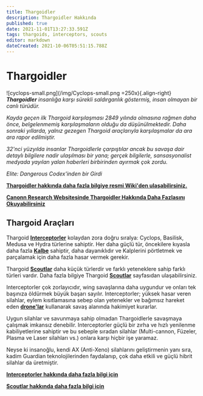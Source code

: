 ```yaml
---
title: Thargoidler
description: Thargoidler Hakkında
published: true
date: 2021-11-01T13:27:33.591Z
tags: thargoids, interceptors, scouts
editor: markdown
dateCreated: 2021-10-06T05:51:15.788Z
---
```


# Thargoidler
![cyclops-small.png](/img/Cyclops-small.png =250x){.align-right} ***Thargoidler** insanlığa karşı sürekli saldırganlık göstermiş, insan olmayan bir canlı türüdür.*

*Kayda geçen ilk Thargoid karşılaşması 2849 yılında olmasına rağmen daha önce, belgelenmemiş karşılaşmaların olduğu da düşünülmektedir. Daha sonraki yıllarda, yalnız gezegen Thargoid araçlarıyla karşılaşmalar da ara ara rapor edilmiştir.*

*32'nci yüzyılda insanlar Thargoidlerle çarpıştılar ancak bu savaşa dair detaylı bilgilere nadir ulaşılması bir yana; gerçek bilgilerle, sansasyonalist medyada yayılan yalan haberleri birbirinden ayırmak çok zordu.*

*Elite: Dangerous Codex'inden bir Girdi*

[**Thargoidler hakkında daha fazla bilgiye resmi Wiki'den ulaşabilirsiniz.**](https://elite-dangerous.fandom.com/wiki/Thargoid)

[**Canonn Research Websitesinde Thargoidler Hakkında Daha Fazlasını Okuyabilirsiniz**](https://canonn.science/codex/xeno-technology/)

## Thargoid Araçları
Thargoid [**Interceptorler**](/tr/interceptors) kolaydan zora doğru sıralya: Cyclops, Basilisk, Medusa ve Hydra türlerine sahiptir. Her daha güçlü tür, öncekilere kıyasla daha fazla [**Kalbe**](/tr/hearts) sahiptir, daha dayanıklıdır ve Kalplerini pörtletmek ve parçalamak için daha fazla hasar vermek gerekir.

Thargoid [**Scoutlar**](/tr/scouts) daha küçük türlerdir ve farklı yeteneklere sahip farklı türleri vardır. Daha fazla bilgiye Thargoid [**Scoutlar**](/tr/scouts) sayfasıdan ulaşabilirsiniz.

Interceptorler çok zorlayıcıdır, wing savaşlarına daha uygundur ve onları tek başınıza öldürmek büyük başarı sayılır. Interceptorler; yüksek hasar veren silahlar, eylem kısıtlamasına sebep olan yetenekler ve bağımsız hareket eden [**drone'lar**](/tr/thargon-swarms) kullanarak savaş alanında hakimiyet kurarlar.

Uygun silahlar ve savunmaya sahip olmadan Thargoidlerle savaşmaya çalışmak imkansız denebilir. Interceptorler güçlü bir zırha ve hızlı yenilenme kabiliyetlerine sahiptir ve bu sebeple sıradan silahlar (Multi-cannon, Füzeler, Plasma ve Laser silahları vs.) onlara karşı hiçbir işe yaramaz.

Neyse ki insanoğlu, kendi AX (Anti-Xeno) silahlarını geliştirmenin yanı sıra, kadim Guardian teknolojilerinden faydalanıp, çok daha etkili ve güçlü hibrit silahlar da üretmiştir.

[**Interceptorler hakkında daha fazla bilgi için**](/tr/interceptors)

[**Scoutlar hakkında daha fazla bilgi için**](/tr/scouts)
